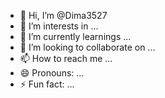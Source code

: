 - 👋 Hi, I’m @Dima3527
- 👀 I’m interests in ...
- 🌱 I’m currently learnings ...
- 💞️ I’m looking to collaborate on ...
- 📫 How to reach me ...
- 😄 Pronouns: ...
- ⚡ Fun fact: ...

<!---
Dima3527/Dima3527 is a ✨ special ✨ repository because its `README.md` (this file) appears on your GitHub profile.
You can click the Preview link to take a look at your changes.
--->
